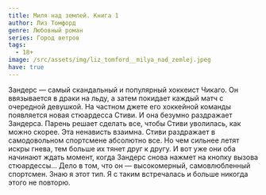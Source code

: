 ```yaml
---
title: Миля над землей. Книга 1
author: Лиз Томфорд
genre: Любовный роман
series: Город ветров
tags:
  - 18+
image: /src/assets/img/liz_tomford__milya_nad_zemlej.jpeg
have: true
---
```

Зандерс — самый скандальный и популярный хоккеист Чикаго. Он ввязывается в драки на льду, а затем покидает каждый матч с очередной девушкой. На частном джете его хоккейной команды появляется новая стюардесса Стиви. И она безумно раздражает Зандерса. Парень решает сделать все, чтобы Стиви уволилась, как можно скорее. Эта ненависть взаимна. Стиви раздражает в самодовольном спортсмене абсолютно все. Но чем сильнее летят искры гнева, тем больше их тянет друг к другу. И вот уже они оба начинают ждать момент, когда Зандерс снова нажмет на кнопку вызова стюардессы… Дело в том, что он — высокомерный, самовлюбленный спортсмен. Знаю я этот тип. Я с таким встречалась и больше никогда этого не повторю.
